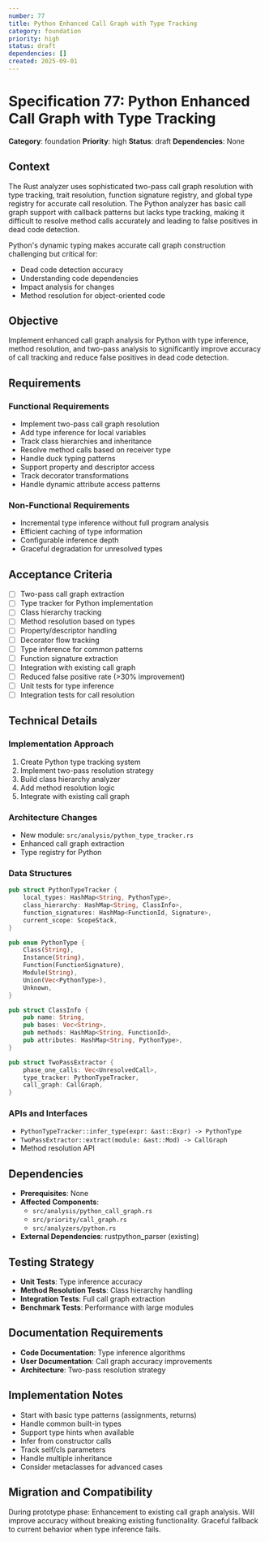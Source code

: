 ```yaml
---
number: 77
title: Python Enhanced Call Graph with Type Tracking
category: foundation
priority: high
status: draft
dependencies: []
created: 2025-09-01
---
```


# Specification 77: Python Enhanced Call Graph with Type Tracking

**Category**: foundation
**Priority**: high
**Status**: draft
**Dependencies**: None

## Context

The Rust analyzer uses sophisticated two-pass call graph resolution with type tracking, trait resolution, function signature registry, and global type registry for accurate call resolution. The Python analyzer has basic call graph support with callback patterns but lacks type tracking, making it difficult to resolve method calls accurately and leading to false positives in dead code detection.

Python's dynamic typing makes accurate call graph construction challenging but critical for:
- Dead code detection accuracy
- Understanding code dependencies
- Impact analysis for changes
- Method resolution for object-oriented code

## Objective

Implement enhanced call graph analysis for Python with type inference, method resolution, and two-pass analysis to significantly improve accuracy of call tracking and reduce false positives in dead code detection.

## Requirements

### Functional Requirements
- Implement two-pass call graph resolution
- Add type inference for local variables
- Track class hierarchies and inheritance
- Resolve method calls based on receiver type
- Handle duck typing patterns
- Support property and descriptor access
- Track decorator transformations
- Handle dynamic attribute access patterns

### Non-Functional Requirements
- Incremental type inference without full program analysis
- Efficient caching of type information
- Configurable inference depth
- Graceful degradation for unresolved types

## Acceptance Criteria

- [ ] Two-pass call graph extraction
- [ ] Type tracker for Python implementation
- [ ] Class hierarchy tracking
- [ ] Method resolution based on types
- [ ] Property/descriptor handling
- [ ] Decorator flow tracking
- [ ] Type inference for common patterns
- [ ] Function signature extraction
- [ ] Integration with existing call graph
- [ ] Reduced false positive rate (>30% improvement)
- [ ] Unit tests for type inference
- [ ] Integration tests for call resolution

## Technical Details

### Implementation Approach
1. Create Python type tracking system
2. Implement two-pass resolution strategy
3. Build class hierarchy analyzer
4. Add method resolution logic
5. Integrate with existing call graph

### Architecture Changes
- New module: `src/analysis/python_type_tracker.rs`
- Enhanced call graph extraction
- Type registry for Python

### Data Structures
```rust
pub struct PythonTypeTracker {
    local_types: HashMap<String, PythonType>,
    class_hierarchy: HashMap<String, ClassInfo>,
    function_signatures: HashMap<FunctionId, Signature>,
    current_scope: ScopeStack,
}

pub enum PythonType {
    Class(String),
    Instance(String),
    Function(FunctionSignature),
    Module(String),
    Union(Vec<PythonType>),
    Unknown,
}

pub struct ClassInfo {
    pub name: String,
    pub bases: Vec<String>,
    pub methods: HashMap<String, FunctionId>,
    pub attributes: HashMap<String, PythonType>,
}

pub struct TwoPassExtractor {
    phase_one_calls: Vec<UnresolvedCall>,
    type_tracker: PythonTypeTracker,
    call_graph: CallGraph,
}
```

### APIs and Interfaces
- `PythonTypeTracker::infer_type(expr: &ast::Expr) -> PythonType`
- `TwoPassExtractor::extract(module: &ast::Mod) -> CallGraph`
- Method resolution API

## Dependencies

- **Prerequisites**: None
- **Affected Components**: 
  - `src/analysis/python_call_graph.rs`
  - `src/priority/call_graph.rs`
  - `src/analyzers/python.rs`
- **External Dependencies**: rustpython_parser (existing)

## Testing Strategy

- **Unit Tests**: Type inference accuracy
- **Method Resolution Tests**: Class hierarchy handling
- **Integration Tests**: Full call graph extraction
- **Benchmark Tests**: Performance with large modules

## Documentation Requirements

- **Code Documentation**: Type inference algorithms
- **User Documentation**: Call graph accuracy improvements
- **Architecture**: Two-pass resolution strategy

## Implementation Notes

- Start with basic type patterns (assignments, returns)
- Handle common built-in types
- Support type hints when available
- Infer from constructor calls
- Track self/cls parameters
- Handle multiple inheritance
- Consider metaclasses for advanced cases

## Migration and Compatibility

During prototype phase: Enhancement to existing call graph analysis. Will improve accuracy without breaking existing functionality. Graceful fallback to current behavior when type inference fails.